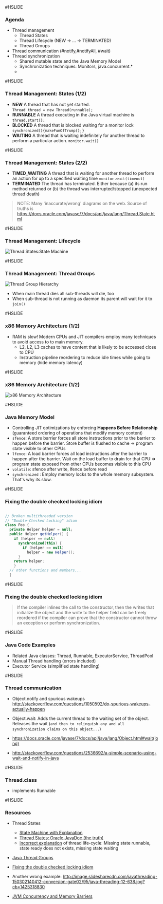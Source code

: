#HSLIDE

### Agenda

- Thread management
  - Thread States
  - Thread Lifecycle (NEW -> ... -> TERMINATED)
  - Thread Groups
- Thread communication (#notify,#notifyAll, #wait)
- Thread synchronization
  - Shared mutable state and the Java Memory Model
  - Synchronization techniques: Monitors, java.concurrent.*
  - 

#HSLIDE

### Thread Management: States (1/2)

- **NEW** A thread that has not yet started.  
`Thread thread = new Thread(runnable);`
- **RUNNABLE** A thread executing in the Java virtual machine is `thread.start();`
- **BLOCKED** A thread that is blocked waiting for a monitor lock  `synchronized(){makeFunOfTrump();}`
- **WAITING** A thread that is waiting indefinitely for another thread to perform a particular action. `monitor.wait()`

#HSLIDE

### Thread Management: States (2/2)

- **TIMED_WAITING** A thread that is waiting for another thread to perform an action for up to a specified waiting time `monitor.wait(timeout)`
- **TERMINATED** The thread has terminated. Either because (a) its run method returned or (b) the thread was interrupted/stopped (unexpected thread death)

> NOTE: Many 'inaccurate/wrong' diagrams on the web. Source of truths is https://docs.oracle.com/javase/7/docs/api/java/lang/Thread.State.html

#HSLIDE

### Thread Management: Lifecycle

![Thread States:State Machine](http://booxs.biz/images/java/thread-states.png)


#HSLIDE

### Thread Management: Thread Groups

![Thread Group Hierarchy](http://images.techhive.com/images/idge/imported/article/jvw/2002/08/jw-0802-java101-100157075-orig.gif)

- When main thread dies all sub-threads will die, too
- When sub-thread is not running as daemon its parent will wait for it to `join()`


#HSLIDE

### x86 Memory Architecture (1/2)

- RAM is slow! Modern CPUs and JIT compilers employ many techniques to avoid access to to main memory.
  - L2, L2, L3 caches to have content that is likely to be accessed close to CPU
  - Instruction pipeline reordering to reduce idle times while going to memory (hide memory latency)

#HSLIDE

### x86 Memory Architecture (1/2)

![x86 Memory Architecture](http://2.bp.blogspot.com/-aX64aN8wOTE/Tixd9Y4X-4I/AAAAAAAAAAg/FgM0HWTCbUI/s1600/cpu.png)


#HSLIDE

### Java Memory Model

- Controlling JIT optimizations by enforcing **Happens Before Relationship** (guaranteed ordering of operations that modify memory content)
- `sfence`: A store barrier forces all store instructions prior to the barrier to happen before the barrier. Store buffer is flushed to cache => program state visible to other CPUs
- `lfence`: A load barrier forces all load instructions after the barrier to happen after the barrier. Wait on the load buffer to drain for that CPU => program state exposed from other CPUs becomes visible to this CPU
- `volatile`: sfence after write, lfence before read
- `synchronized` : Employ memory locks to the whole memory subsystem. That's why its slow.


#HSLIDE

### Fixing the double checked locking idiom

```java

// Broken multithreaded version
// "Double-Checked Locking" idiom
class Foo { 
  private Helper helper = null;
  public Helper getHelper() {
    if (helper == null) 
      synchronized(this) {
        if (helper == null) 
          helper = new Helper();
      }    
    return helper;
    }
  // other functions and members...
  }

```

#HSLIDE

### Fixing the double checked locking idiom

> If the compiler inlines the call to the constructor, then the writes that initialize the object and the write to the helper field can be freely reordered if the compiler can prove that the constructor cannot throw an exception or perform synchronization.  

> 
  


#HSLIDE

### Java Code Examples


- Related Java classes: Thread, Runnable, ExecutorService, ThreadPool
- Manual Thread handling (errors included)
- Executor Service (simplified state handling)


#HSLIDE

### Thread communication

- Object.notify and spurious wakeups
http://stackoverflow.com/questions/1050592/do-spurious-wakeups-actually-happen

- Object.wait: Adds the current thread to the waiting set of the object. Releases the wait (`and then to relinquish any and all synchronization claims on this object...`)

- https://docs.oracle.com/javase/7/docs/api/java/lang/Object.html#wait(long)
- http://stackoverflow.com/questions/2536692/a-simple-scenario-using-wait-and-notify-in-java

#HSLIDE

### Thread.class

- implements Runnable



#HSLIDE

### Resources

- Thread States
  - [State Machine with Explanation](http://www.uml-diagrams.org/examples/java-6-thread-state-machine-diagram-example.html)
  - [Thread States: Oracle JavaDoc (the truth)](https://docs.oracle.com/javase/7/docs/api/java/lang/Thread.State.html)
  - [Incorrect explanation](http://javabook1.blogspot.de/2014/01/thread-life-cycle-in-java.html) of thread life-cycle: Missing state runnable, state ready does not exists, missing state waiting

- [Java Thread Groups](http://www.javaworld.com/article/2074481/java-concurrency/java-101--understanding-java-threads--part-4---thread-groups--volatility--and-threa.html)
- [Fixing the double checked locking idiom](https://www.cs.umd.edu/~pugh/java/memoryModel/DoubleCheckedLocking.html)
- Another wrong example: http://image.slidesharecdn.com/javathreading-150302140412-conversion-gate02/95/java-threading-12-638.jpg?cb=1425318830
- [JVM Concurrency and Memory Barriers](https://www.infoq.com/articles/memory_barriers_jvm_concurrency)

